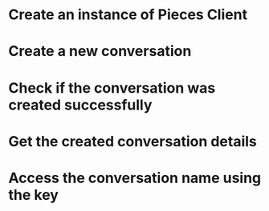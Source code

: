 # Create an instance of Pieces Client

# Create a new conversation

# Check if the conversation was created successfully

# Get the created conversation details

# Access the conversation name using the key